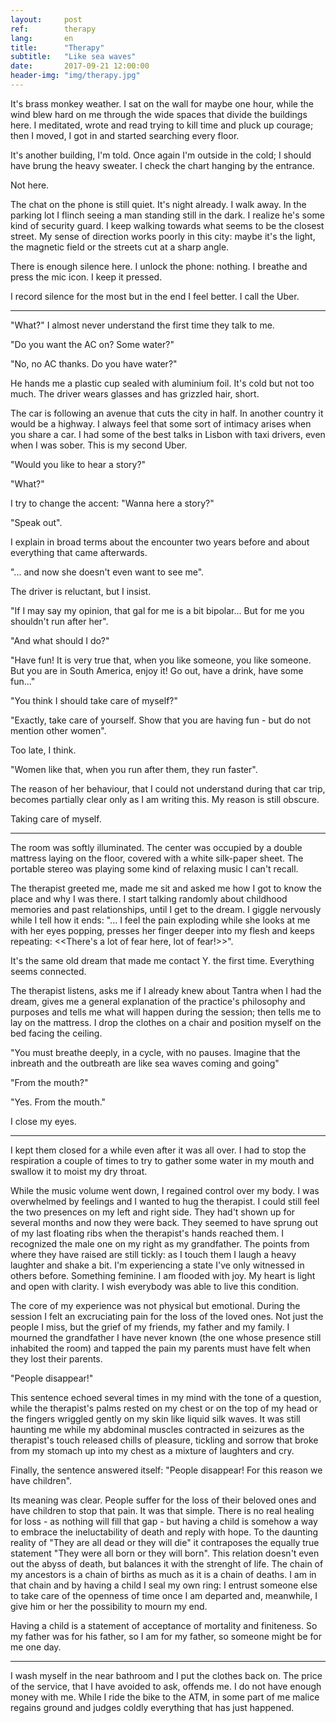 ```yaml
---
layout:     post
ref:		therapy
lang: 		en
title:      "Therapy"
subtitle:   "Like sea waves"
date:       2017-09-21 12:00:00
header-img: "img/therapy.jpg"
---
```


It's brass monkey weather. I sat on the wall for maybe one hour, while the wind blew hard on me through the wide spaces that divide the buildings here. I meditated, wrote and read trying to kill time and pluck up courage; then I moved, I got in and started searching every floor.

It's another building, I'm told. Once again I'm outside in the cold; I should have brung the heavy sweater. I check the chart hanging by the entrance.

Not here.

The chat on the phone is still quiet. It's night already. I walk away. In the parking lot I flinch seeing a man standing still in the dark. I realize he's some kind of security guard. I keep walking towards what seems to be the closest street. My sense of direction works poorly in this city: maybe it's the light, the magnetic field or the streets cut at a sharp angle.

There is enough silence here. I unlock the phone: nothing. I breathe and press the mic icon. I keep it pressed.

I record silence for the most but in the end I feel better. I call the Uber.

***

"What?" I almost never understand the first time they talk to me.

"Do you want the AC on? Some water?"

"No, no AC thanks. Do you have water?"

He hands me a plastic cup sealed with aluminium foil. It's cold but not too much. The driver wears glasses and has grizzled hair, short.

The car is following an avenue that cuts the city in half. In another country it would be a highway. I always feel that some sort of intimacy arises when you share a car. I had some of the best talks in Lisbon with taxi drivers, even when I was sober. This is my second Uber.

"Would you like to hear a story?"

"What?"

I try to change the accent: "Wanna here a story?"

"Speak out".

I explain in broad terms about the encounter two years before and about everything that came afterwards.

"... and now she doesn't even want to see me".

The driver is reluctant, but I insist.

"If I may say my opinion, that gal for me is a bit bipolar... But for me you shouldn't run after her".

"And what should I do?"

"Have fun! It is very true that, when you like someone, you like someone. But you are in South America, enjoy it! Go out, have a drink, have some fun..."

"You think I should take care of myself?"

"Exactly, take care of yourself. Show that you are having fun - but do not mention other women".

Too late, I think.

"Women like that, when you run after them, they run faster".

The reason of her behaviour, that I could not understand during that car trip, becomes partially clear only as I am writing this. My reason is still obscure.

Taking care of myself.

***

The room was softly illuminated. The center was occupied by a double mattress laying on the floor, covered with a white silk-paper sheet. The portable stereo was playing some kind of relaxing music I can't recall.

The therapist greeted me, made me sit and asked me how I got to know the place and why I was there. I start talking randomly about childhood memories and past relationships, until I get to the dream. I giggle nervously while I tell how it ends:
"... I feel the pain exploding while she looks at me with her eyes popping, presses her finger deeper into my flesh and keeps repeating: <<There's a lot of fear here, lot of fear!>>".

It's the same old dream that made me contact Y. the first time. Everything seems connected.

The therapist listens, asks me if I already knew about Tantra when I had the dream, gives me a general explanation of the practice's philosophy and purposes and tells me what will happen during the session; then tells me to lay on the mattress. I drop the clothes on a chair and position myself on the bed facing the ceiling.

"You must breathe deeply, in a cycle, with no pauses. Imagine that the inbreath and the outbreath are like sea waves coming and going"

"From the mouth?" 

"Yes. From the mouth."

I close my eyes.

***

I kept them closed for a while even after it was all over. I had to stop the respiration a couple of times to try to gather some water in my mouth and swallow it to moist my dry throat. 

While the music volume went down, I regained control over my body. I was overwhelmed by feelings and I wanted to hug the therapist. I could still feel the two presences on my left and right side. They had't shown up for several months and now they were back. They seemed to have sprung out of my last floating ribs when the therapist's hands reached them. I recognized the male one on my right as my grandfather. The points from where they have raised are still tickly: as I touch them I laugh a heavy laughter and shake a bit. I'm experiencing a state I've only witnessed in others before. Something feminine.
I am flooded with joy. My heart is light and open with clarity. I wish everybody was able to live this condition.

The core of my experience was not physical but emotional. During the session I felt an excruciating pain for the loss of the loved ones. Not just the people I miss, but the grief of my friends, my father and my family. I mourned the grandfather I have never known (the one whose presence still inhabited the room) and tapped the pain my parents must have felt when they lost their parents. 

"People disappear!"

This sentence echoed several times in my mind with the tone of a question, while the therapist's palms rested on my chest or on the top of my head or the fingers wriggled gently on my skin like liquid silk waves. It was still haunting me while my abdominal muscles contracted in seizures as the therapist's touch released chills of pleasure, tickling and sorrow that broke from my stomach up into my chest as a mixture of laughters and cry.

Finally, the sentence answered itself: "People disappear! For this reason we have children". 

Its meaning was clear. People suffer for the loss of their beloved ones and have children to stop that pain. It was that simple. There is no real healing for loss - as nothing will fill that gap - but having a child is somehow a way to embrace the ineluctability of death and reply with hope. To the daunting reality of "They are all dead or they will die" it contraposes the equally true statement "They were all born or they will born". This relation doesn't even out the abyss of death, but balances it with the strenght of life. The chain of my ancestors is a chain of births as much as it is a chain of deaths. I am in that chain and by having a child I seal my own ring: I entrust someone else to take care of the openness of time once I am departed and, meanwhile, I give him or her the possibility to mourn my end. 

Having a child is a statement of acceptance of mortality and finiteness. So my father was for his father, so I am for my father, so someone might be for me one day.

***

I wash myself in the near bathroom and I put the clothes back on. The price of the service, that I have avoided to ask, offends me. I do not have enough money with me. While I ride the bike to the ATM, in some part of me malice regains ground and judges coldly everything that has just happened.